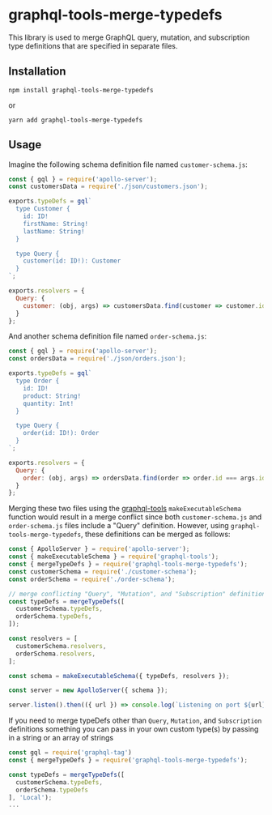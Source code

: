 # graphql-tools-merge-typedefs
This library is used to merge GraphQL query, mutation, and subscription type definitions that are specified in separate files.

## Installation
```shell
npm install graphql-tools-merge-typedefs
```
or
```shell
yarn add graphql-tools-merge-typedefs
```

## Usage
Imagine the following schema definition file named `customer-schema.js`:
```js
const { gql } = require('apollo-server');
const customersData = require('./json/customers.json');

exports.typeDefs = gql`
  type Customer {
    id: ID!
    firstName: String!
    lastName: String!
  }

  type Query {
    customer(id: ID!): Customer
  }
`;

exports.resolvers = {
  Query: {
    customer: (obj, args) => customersData.find(customer => customer.id === args.id)
  }
};
```
And another schema definition file named `order-schema.js`:
```js
const { gql } = require('apollo-server');
const ordersData = require('./json/orders.json');

exports.typeDefs = gql`
  type Order {
    id: ID!
    product: String!
    quantity: Int!
  }

  type Query {
    order(id: ID!): Order
  }
`;

exports.resolvers = {
  Query: {
    order: (obj, args) => ordersData.find(order => order.id === args.id)
  }
};
```
Merging these two files using the [graphql-tools](https://github.com/apollographql/graphql-tools) `makeExecutableSchema` function would result in a merge conflict since both `customer-schema.js` and `order-schema.js` files include a "Query" definition. However, using `graphql-tools-merge-typedefs`, these definitions can be merged as follows:
```js
const { ApolloServer } = require('apollo-server');
const { makeExecutableSchema } = require('graphql-tools');
const { mergeTypeDefs } = require('graphql-tools-merge-typedefs');
const customerSchema = require('./customer-schema');
const orderSchema = require('./order-schema');

// merge conflicting "Query", "Mutation", and "Subscription" definitions
const typeDefs = mergeTypeDefs([
  customerSchema.typeDefs,
  orderSchema.typeDefs,
]);

const resolvers = [
  customerSchema.resolvers,
  orderSchema.resolvers,
];

const schema = makeExecutableSchema({ typeDefs, resolvers });

const server = new ApolloServer({ schema });

server.listen().then(({ url }) => console.log(`Listening on port ${url}`));
```

If you need to merge typeDefs other than `Query`, `Mutation`, and `Subscription` definitions something you can pass in your own custom type(s) by passing in a string or an array of strings

```js
const gql = require('graphql-tag')
const { mergeTypeDefs } = require('graphql-tools-merge-typedefs');

const typeDefs = mergeTypeDefs([
  customerSchema.typeDefs,
  orderSchema.typeDefs
], 'Local');
...
```